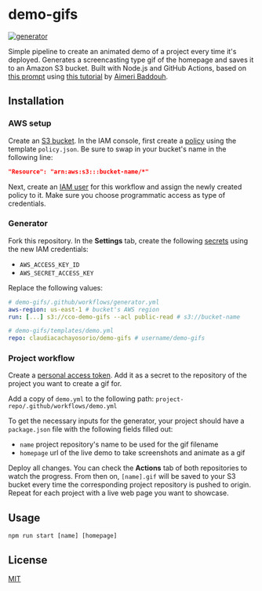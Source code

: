 # demo-gifs
[![generator][workflow]][workflow-url]

Simple pipeline to create an animated demo of a project every time it's deployed. Generates a screencasting type gif of the homepage and saves it to an Amazon S3 bucket. Built with Node.js and GitHub Actions, based on [this prompt](https://www.codementor.io/projects/web/build-a-screenshot-pipeline-c22ccscro8) using [this tutorial](https://dev.to/aimerib/using-puppeteer-to-make-animated-gifs-of-page-scrolls-1lko) by [Aimeri Baddouh](https://www.slothcrew.com/).

## Installation

### AWS setup
Create an [S3 bucket](https://docs.aws.amazon.com/AmazonS3/latest/userguide/creating-bucket.html). In the IAM console, first create a [policy](https://docs.aws.amazon.com/IAM/latest/UserGuide/access_policies_create-console.html) using the template `policy.json`. Be sure to swap in your bucket's name in the following line:
````json
"Resource": "arn:aws:s3:::bucket-name/*"
````

Next, create an [IAM user](https://docs.aws.amazon.com/IAM/latest/UserGuide/id_users_create.html) for this workflow and assign the newly created policy to it. Make sure you choose programmatic access as type of credentials.

### Generator
Fork this repository. In the **Settings** tab, create the following [secrets](https://github.com/claudiacachayosorio/demo-gifs/settings/secrets/actions) using the new IAM credentials:
* `AWS_ACCESS_KEY_ID`
* `AWS_SECRET_ACCESS_KEY`

Replace the following values:
````yaml
# demo-gifs/.github/workflows/generator.yml
aws-region: us-east-1 # bucket's AWS region
run: [...] s3://cco-demo-gifs --acl public-read # s3://bucket-name

# demo-gifs/templates/demo.yml
repo: claudiacachayosorio/demo-gifs # username/demo-gifs
````


### Project workflow
Create a [personal access token](https://docs.github.com/en/github/authenticating-to-github/keeping-your-account-and-data-secure/creating-a-personal-access-token). Add it as a secret to the repository of the project you want to create a gif for.

Add a copy of `demo.yml` to the following path: `project-repo/.github/workflows/demo.yml`

To get the necessary inputs for the generator, your project should have a `package.json` file with the following fields filled out:
* `name` project repository's name to be used for the gif filename
* `homepage` url of the live demo to take screenshots and animate as a gif

Deploy all changes. You can check the **Actions** tab of both repositories to watch the progress. From then on, `[name].gif` will be saved to your S3 bucket every time the corresponding project repository is pushed to origin. Repeat for each project with a live web page you want to showcase.


## Usage
````
npm run start [name] [homepage]
````


## License
[MIT](https://choosealicense.com/licenses/mit/)


<!-- Variables -->
[workflow]: https://github.com/claudiacachayosorio/demo-gifs/actions/workflows/generator.yml/badge.svg
[workflow-url]: https://github.com/claudiacachayosorio/demo-gifs/actions/workflows/generator.yml

